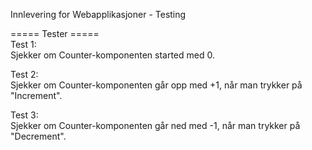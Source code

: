 Innlevering for Webapplikasjoner - Testing

===== Tester ===== <br />
Test 1: <br />
Sjekker om Counter-komponenten started med 0.

Test 2: <br />
Sjekker om Counter-komponenten går opp med +1, når man trykker på "Increment". <br />

Test 3: <br />
Sjekker om Counter-komponenten går ned med -1, når man trykker på "Decrement". <br />
